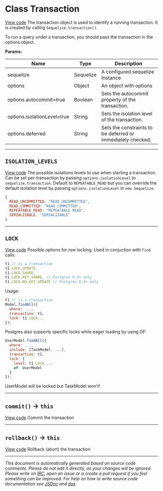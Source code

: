 <a name="transaction"></a>
# Class Transaction
[View code](https://github.com/sequelize/sequelize/blob/ab9bbec4adaa06c7205240818913d6f2705f2840/lib/transaction.js#L18)
The transaction object is used to identify a running transaction. It is created by calling `Sequelize.transaction()`.

To run a query under a transaction, you should pass the transaction in the options object.

**Params:**

| Name | Type | Description |
| ---- | ---- | ----------- |
| sequelize | Sequelize | A configured sequelize Instance |
| options | Object | An object with options |
| options.autocommit=true | Boolean | Sets the autocommit property of the transaction. |
| options.isolationLevel=true | String | Sets the isolation level of the transaction. |
| options.deferred | String | Sets the constraints to be deferred or immediately checked. |


***

<a name="isolation_levels"></a>
## `ISOLATION_LEVELS`
[View code](https://github.com/sequelize/sequelize/blob/ab9bbec4adaa06c7205240818913d6f2705f2840/lib/transaction.js#L53)
The possible isolations levels to use when starting a transaction.
Can be set per-transaction by passing `options.isolationLevel` to `sequelize.transaction`.
Default to `REPEATABLE_READ` but you can override the default isolation level by passing `options.isolationLevel` in `new Sequelize`.

```js
{
  READ_UNCOMMITTED: "READ UNCOMMITTED",
  READ_COMMITTED: "READ COMMITTED",
  REPEATABLE_READ: "REPEATABLE READ",
  SERIALIZABLE: "SERIALIZABLE"
}
```


***

<a name="lock"></a>
## `LOCK`
[View code](https://github.com/sequelize/sequelize/blob/ab9bbec4adaa06c7205240818913d6f2705f2840/lib/transaction.js#L97)
Possible options for row locking. Used in conjuction with `find` calls:

```js
t1 // is a transaction
t1.LOCK.UPDATE,
t1.LOCK.SHARE,
t1.LOCK.KEY_SHARE, // Postgres 9.3+ only
t1.LOCK.NO_KEY_UPDATE // Postgres 9.3+ only
```

Usage:
```js
t1 // is a transaction
Model.findAll({
  where: ...,
  transaction: t1,
  lock: t1.LOCK...
});
```

Postgres also supports specific locks while eager loading by using OF:
```js
UserModel.findAll({
  where: ...,
  include: [TaskModel, ...],
  transaction: t1,
  lock: {
    level: t1.LOCK...,
    of: UserModel
  }
});
```
UserModel will be locked but TaskModel won't!


***

<a name="commit"></a>
## `commit()` -> `this`
[View code](https://github.com/sequelize/sequelize/blob/ab9bbec4adaa06c7205240818913d6f2705f2840/lib/transaction.js#L109)
Commit the transaction


***

<a name="rollback"></a>
## `rollback()` -> `this`
[View code](https://github.com/sequelize/sequelize/blob/ab9bbec4adaa06c7205240818913d6f2705f2840/lib/transaction.js#L130)
Rollback (abort) the transaction


***

_This document is automatically generated based on source code comments. Please do not edit it directly, as your changes will be ignored. Please write on <a href="irc://irc.freenode.net/#sequelizejs">IRC</a>, open an issue or a create a pull request if you feel something can be improved. For help on how to write source code documentation see [JSDoc](http://usejsdoc.org) and [dox](https://github.com/tj/dox)_